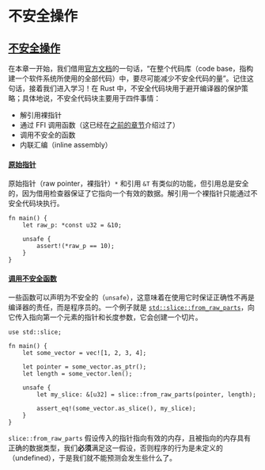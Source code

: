 # 不安全操作

## [不安全操作](https://rustwiki.org/zh-CN/rust-by-example/unsafe.html#%E4%B8%8D%E5%AE%89%E5%85%A8%E6%93%8D%E4%BD%9C) <a href="#bu-an-quan-cao-zuo" id="bu-an-quan-cao-zuo"></a>

在本章一开始，我们借用[官方文档](https://rustwiki.org/zh-CN/rust-by-example/unsafe)的一句话，“在整个代码库（code base，指构建一个软件系统所使用的全部代码）中，要尽可能减少不安全代码的量”。记住这句话，接着我们进入学习！在 Rust 中，不安全代码块用于避开编译器的保护策略；具体地说，不安全代码块主要用于四件事情：

* 解引用裸指针
* 通过 FFI 调用函数（这已经在[之前的章节](https://rustwiki.org/zh-CN/rust-by-example/std_misc/ffi.html)介绍过了）
* 调用不安全的函数
* 内联汇编（inline assembly）

#### [原始指针](https://rustwiki.org/zh-CN/rust-by-example/unsafe.html#%E5%8E%9F%E5%A7%8B%E6%8C%87%E9%92%88) <a href="#yuan-shi-zhi-zhen" id="yuan-shi-zhi-zhen"></a>

原始指针（raw pointer，裸指针）`*` 和引用 `&T` 有类似的功能，但引用总是安全的，因为借用检查器保证了它指向一个有效的数据。解引用一个裸指针只能通过不安全代码块执行。

```
fn main() {
    let raw_p: *const u32 = &10;

    unsafe {
        assert!(*raw_p == 10);
    }
}

```

#### [调用不安全函数](https://rustwiki.org/zh-CN/rust-by-example/unsafe.html#%E8%B0%83%E7%94%A8%E4%B8%8D%E5%AE%89%E5%85%A8%E5%87%BD%E6%95%B0) <a href="#tiao-yong-bu-an-quan-han-shu" id="tiao-yong-bu-an-quan-han-shu"></a>

一些函数可以声明为不安全的（`unsafe`），这意味着在使用它时保证正确性不再是编译器的责任，而是程序员的。一个例子就是 [`std::slice::from_raw_parts`](https://rustwiki.org/zh-CN/std/slice/fn.from_raw_parts.html)，向它传入指向第一个元素的指针和长度参数，它会创建一个切片。

```
use std::slice;

fn main() {
    let some_vector = vec![1, 2, 3, 4];

    let pointer = some_vector.as_ptr();
    let length = some_vector.len();

    unsafe {
        let my_slice: &[u32] = slice::from_raw_parts(pointer, length);
        
        assert_eq!(some_vector.as_slice(), my_slice);
    }
}

```

`slice::from_raw_parts` 假设传入的指针指向有效的内存，且被指向的内存具有正确的数据类型，我们**必须**满足这一假设，否则程序的行为是未定义的（undefined），于是我们就不能预测会发生些什么了。

[\
](https://rustwiki.org/zh-CN/rust-by-example/compatibility.html)
